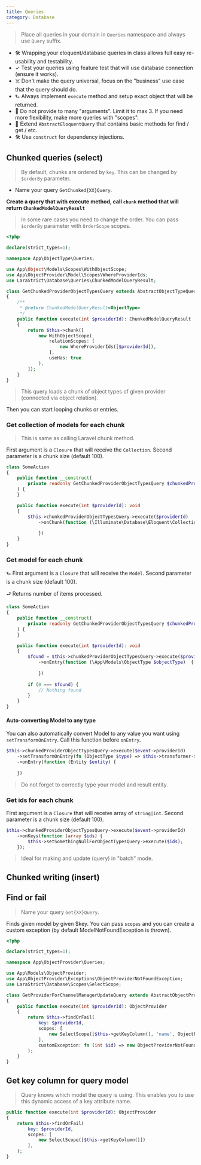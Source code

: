 ```yaml
---
title: Queries
category: Database
---
```


> Place all queries in your domain in `Queries` namespace and always use `Query` suffix.

- 🛠 Wrapping your eloquent/database queries in class allows full easy re-usability and testability.
- ✓ Test your queries using feature test that will use database connection (ensure it works).
- ☠️ Don't make the query universal, focus on the "business" use case that the query should do.
- ⮑ Always implement `execute` method and setup exact object that will be returned.
- 🙌 Do not provide to many "arguments". Limit it to max 3. If you need more flexibility, make more queries with "scopes".
- 🚀 Extend `AbstractEloquentQuery` that contains basic methods for find / get / etc.
- 🛠 Use `construct` for dependency injections.

## Chunked queries (select)

> By default, chunks are ordered by `key`. This can be changed by `$orderBy` parameter.

- Name your query `GetChunked{XX}Query`.

**Create a query that with execute method, call `chunk` method that will return `ChunkedModelQueryResult`**

> In some rare cases you need to change the order. You can pass `$orderBy` parameter with `OrderScope` scopes.

```php
<?php

declare(strict_types=1);

namespace App\ObjectType\Queries;

use App\Object\Models\Scopes\WithObjectScope;
use App\ObjectProvider\Model\Scopes\WhereProviderIds;
use LaraStrict\Database\Queries\ChunkedModelQueryResult;

class GetChunkedProviderObjectTypesQuery extends AbstractObjectTypeQuery
{
    /**
     * @return ChunkedModelQueryResult<ObjectType>
     */
    public function execute(int $providerId): ChunkedModelQueryResult
    {
        return $this->chunk([
            new WithObjectScope(
                relationScopes: [
                    new WhereProviderIds([$providerId]),
                ],
                useHas: true
            ),
        ]);
    }
}
```

> This query loads a chunk of object types of given provider (connected via object relation).

Then you can start looping chunks or entries.

### Get collection of models for each chunk

>  This is same as calling Laravel chunk method.

First argument is a `Closure` that will receive the `Collection`. Second parameter is a chunk size (default 100).

```php
class SomeAction
{
    public function __construct(
        private readonly GetChunkedProviderObjectTypesQuery $chunkedProviderObjectTypesQuery
    ) {
    }

    public function execute(int $providerId): void
    {
        $this->chunkedProviderObjectTypesQuery->execute($providerId)
            ->onChunk(function (\Illuminate\Database\Eloquent\Collection $collection)  {
            
            })
    }
}
```

### Get model for each chunk

⮑ First argument is a `Closure` that will receive the `Model`. Second parameter is a chunk size (default 100).

⮐ Returns number of items processed.

```php
class SomeAction
{
    public function __construct(
        private readonly GetChunkedProviderObjectTypesQuery $chunkedProviderObjectTypesQuery
    ) {
    }

    public function execute(int $providerId): void
    {
        $found = $this->chunkedProviderObjectTypesQuery->execute($providerId)
            ->onEntry(function (\App\Models\ObjectType $objectType)  {
            
            })
          
        if (0 === $found) {
            // Nothing found
        }
    }
}
```

#### Auto-converting Model to any type

You can also automatically convert Model to any value you want using `setTransformOnEntry`. Call this function before
`onEntry`.

```php
$this->chunkedProviderObjectTypesQuery->execute($event->providerId)
    ->setTransformOnEntry(fn (ObjectType $type) => $this->transformer->transform($type))
    ->onEntry(function (Entity $entity) {
        
    })
```

> Do not forget to correctly type your model and result entity.

### Get ids for each chunk

First argument is a `Closure` that will receive array of `string|int`. Second parameter is a chunk size (default 100).

```php
$this->chunkedProviderObjectTypesQuery->execute($event->providerId)
    ->onKeys(function (array $ids) {
        $this->setSomethingNullForObjectTypesQuery->execute($ids);
    });
```

> Ideal for making and update (query) in "batch" mode.

## Chunked writing (insert)


## Find or fail

> Name your query `Get{XX}Query`.

Finds given model by given $key. You can pass `scopes` and you can create a custom exception (by default ModelNotFoundException is thrown).

```php
<?php

declare(strict_types=1);

namespace App\ObjectProvider\Queries;

use App\Models\ObjectProvider;
use App\ObjectProvider\Exceptions\ObjectProviderNotFoundException;
use LaraStrict\Database\Scopes\SelectScope;

class GetProviderForChannelManagerUpdateQuery extends AbstractObjectProviderQuery
{
    public function execute(int $providerId): ObjectProvider
    {
        return $this->findOrFail(
            key: $providerId,
            scopes: [
                new SelectScope([$this->getKeyColumn(), 'name', ObjectProvider::ATTRIBUTE_CHANNEL_MANAGER_ID]),
            ],
            customException: fn (int $id) => new ObjectProviderNotFoundException($id),
        );
    }
}
```

## Get key column for query model

> Query knows which model the query is using. This enables you to use this dynamic access of a key attribute name.

```php
public function execute(int $providerId): ObjectProvider
{
    return $this->findOrFail(
        key: $providerId,
        scopes: [
            new SelectScope([$this->getKeyColumn()])
        ],
    );
}
```
